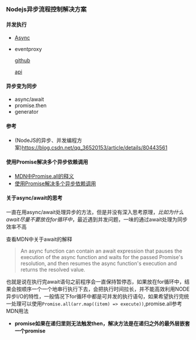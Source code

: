 ### Nodejs异步流程控制解决方案

#### 并发执行
+ [Async](http://blog.fens.me/nodejs-async/)

+ eventproxy

  [github](https://github.com/JacksonTian/eventproxy)
  
  [api](http://eventproxy.html5ify.com/api.html)
  
  
#### 异步变为同步

+ async/await
+ promise.then
+ generator







#### 参考
+ (NodeJS的异步、并发编程方案)https://blog.csdn.net/qq_36520153/article/details/80443561


#### 使用Promise解决多个异步依赖调用
+ [MDN中Promise.all的释义](https://developer.mozilla.org/zh-CN/docs/Web/JavaScript/Reference/Global_Objects/Promise/all)
+ [使用Promise解决多个异步依赖调用](https://chenhuichao.com/2016/12/25/es6/promise-all/)



#### 关于async/await的思考

  一直在用async/await处理异步的方法，但是并没有深入思考原理，*比如为什么await尽量不要放在for循环中*，最近遇到并发问题，一味的通过await处理为同步效率不高
  
  查看MDN中关于await的解释
  >An async function can contain an await expression that pauses the execution of the async function and waits for the passed Promise's resolution, and then resumes the async function's execution and returns the resolved value.
  
  也就是说在执行完await语句之前程序会一直保持暂停态，如果放在for循环中，结果会按顺序一个一个地串行执行下去，会把执行时间拉长，并不能高效利用NODE异步I/O的特性，一般情况下for循环中都是可并发的执行语句，如果希望执行完统一处理可以使用``Promise.all(arr.map((item) => execute))``,promise.all参考MDN用法
  
  
+ **promise如果在递归里则无法触发then，解决方法是在递归之外的最外层嵌套一个promise**
